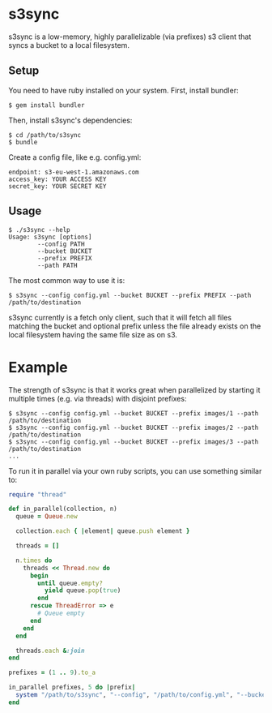 
# s3sync

s3sync is a low-memory, highly parallelizable (via prefixes) s3 client that
syncs a bucket to a local filesystem.

## Setup

You need to have ruby installed on your system.
First, install bundler:

```
$ gem install bundler
```

Then, install s3sync's dependencies:

```
$ cd /path/to/s3sync
$ bundle
```

Create a config file, like e.g. config.yml:

```
endpoint: s3-eu-west-1.amazonaws.com
access_key: YOUR ACCESS KEY
secret_key: YOUR SECRET KEY
```

## Usage

```
$ ./s3sync --help
Usage: s3sync [options]
        --config PATH
        --bucket BUCKET
        --prefix PREFIX
        --path PATH
```

The most common way to use it is:

```
$ s3sync --config config.yml --bucket BUCKET --prefix PREFIX --path /path/to/destination
```

s3sync currently is a fetch only client, such that it will fetch all files matching the
bucket and optional prefix unless the file already exists on the local filesystem having
the same file size as on s3.

# Example

The strength of s3sync is that it works great when parallelized by starting it multiple
times (e.g. via threads) with disjoint prefixes:

```
$ s3sync --config config.yml --bucket BUCKET --prefix images/1 --path /path/to/destination
$ s3sync --config config.yml --bucket BUCKET --prefix images/2 --path /path/to/destination
$ s3sync --config config.yml --bucket BUCKET --prefix images/3 --path /path/to/destination
...
```

To run it in parallel via your own ruby scripts, you can use something similar to:

```ruby
require "thread"

def in_parallel(collection, n)
  queue = Queue.new

  collection.each { |element| queue.push element }

  threads = []

  n.times do
    threads << Thread.new do
      begin
        until queue.empty?
          yield queue.pop(true)
        end
      rescue ThreadError => e
        # Queue empty
      end
    end
  end

  threads.each &:join
end

prefixes = (1 .. 9).to_a

in_parallel prefixes, 5 do |prefix|
  system "/path/to/s3sync", "--config", "/path/to/config.yml", "--bucket", "BUCKET", "--prefix", "images/#{prefix}", "--path", "/path/to/destination"
end
```

